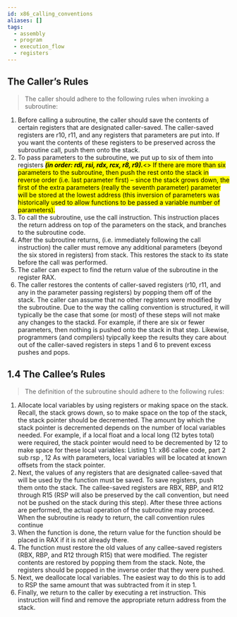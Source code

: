 ```yaml
---
id: x86_calling_conventions
aliases: []
tags:
  - assembly
  - program
  - execution_flow
  - registers
---
```


## The Caller’s Rules
>The caller should adhere to the following rules when invoking a subroutine:
1. Before calling a subroutine, the caller should save the contents of certain registers that are designated
caller-saved. The caller-saved registers are r10, r11, and any registers that parameters are put into. If
you want the contents of these registers to be preserved across the subroutine call, push them onto
the stack.
2. To pass parameters to the subroutine, we put up to six of them into registers <mark>***(in order: rdi, rsi,
rdx, rcx, r8, r9).***<> If there are more than six parameters to the subroutine, then push the rest onto
the stack in reverse order (i.e. last parameter first) – since the stack grows down, the first of the
extra parameters (really the seventh parameter) parameter will be stored at the lowest address (this
inversion of parameters was historically used to allow functions to be passed a variable number of
parameters).
3. To call the subroutine, use the call instruction. This instruction places the return address on top of
the parameters on the stack, and branches to the subroutine code.
4. After the subroutine returns, (i.e. immediately following the call instruction) the caller must remove
any additional parameters (beyond the six stored in registers) from stack. This restores the stack to
its state before the call was performed.
5. The caller can expect to find the return value of the subroutine in the register RAX.
6. The caller restores the contents of caller-saved registers (r10, r11, and any in the parameter passing
registers) by popping them off of the stack. The caller can assume that no other registers were
modified by the subroutine.
Due to the way the calling convention is structured, it will typically be the case that some (or most)
of these steps will not make any changes to the stackd. For example, if there are six or fewer parameters,
then nothing is pushed onto the stack in that step. Likewise, programmers (and compilers) tyipcally keep
the results they care about out of the caller-saved registers in steps 1 and 6 to prevent excess pushes and
pops.

## 1.4 The Callee’s Rules
>The definition of the subroutine should adhere to the following rules:
1. Allocate local variables by using registers or making space on the stack. Recall, the stack grows
down, so to make space on the top of the stack, the stack pointer should be decremented. The
amount by which the stack pointer is decremented depends on the number of local variables needed.
For example, if a local float and a local long (12 bytes total) were required, the stack pointer
would need to be decremented by 12 to make space for these local variables:
Listing 1.1: x86 callee code, part 2
sub rsp , 12
As with parameters, local variables will be located at known offsets from the stack pointer.
2. Next, the values of any registers that are designated callee-saved that will be used by the function
must be saved. To save registers, push them onto the stack. The callee-saved registers are RBX, RBP,
and R12 through R15 (RSP will also be preserved by the call convention, but need not be pushed on
the stack during this step).
After these three actions are performed, the actual operation of the subroutine may proceed. When
the subroutine is ready to return, the call convention rules continue
3. When the function is done, the return value for the function should be placed in RAX if it is not
already there.
4. The function must restore the old values of any callee-saved registers (RBX, RBP, and R12 through
R15) that were modified. The register contents are restored by popping them from the stack. Note,
the registers should be popped in the inverse order that they were pushed.
5. Next, we deallocate local variables. The easiest way to do this is to add to RSP the same amount
that was subtracted from it in step 1.
6. Finally, we return to the caller by executing a ret instruction. This instruction will find and remove
the appropriate return address from the stack.
